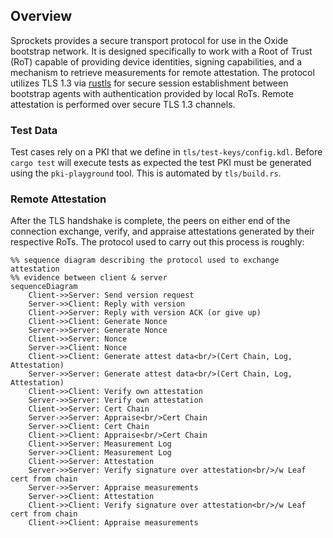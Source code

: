 ## Overview

Sprockets provides a secure transport protocol for use in the Oxide bootstrap
network. It is designed specifically to work with a Root of Trust (RoT) capable
of providing device identities, signing capabilities, and a mechanism to
retrieve measurements for remote attestation. The protocol utilizes TLS 1.3
via [rustls](https://github.com/rustls/rustls) for secure session establishment
between bootstrap agents with authentication provided by local RoTs. Remote
attestation is performed over secure TLS 1.3 channels.

### Test Data

Test cases rely on a PKI that we define in `tls/test-keys/config.kdl`. Before
`cargo test` will execute tests as expected the test PKI must be generated
using the `pki-playground` tool. This is automated by `tls/build.rs`.

### Remote Attestation

After the TLS handshake is complete, the peers on either end of the connection
exchange, verify, and appraise attestations generated by their respective RoTs.
The protocol used to carry out this process is roughly:

```mermaid
%% sequence diagram describing the protocol used to exchange attestation
%% evidence between client & server
sequenceDiagram
    Client->>Server: Send version request
    Server->>Client: Reply with version
    Client->>Server: Reply with version ACK (or give up)
    Client->>Client: Generate Nonce
    Server->>Server: Generate Nonce
    Client->>Server: Nonce
    Server->>Client: Nonce
    Client->>Client: Generate attest data<br/>(Cert Chain, Log, Attestation)
    Server->>Server: Generate attest data<br/>(Cert Chain, Log, Attestation)
    Client->>Client: Verify own attestation
    Server->>Server: Verify own attestation
    Client->>Server: Cert Chain
    Server->>Server: Appraise<br/>Cert Chain
    Server->>Client: Cert Chain
    Client->>Client: Appraise<br/>Cert Chain
    Client->>Server: Measurement Log
    Server->>Client: Measurement Log
    Client->>Server: Attestation
    Server->>Server: Verify signature over attestation<br/>/w Leaf cert from chain
    Server->>Server: Appraise measurements
    Server->>Client: Attestation
    Client->>Client: Verify signature over attestation<br/>/w Leaf cert from chain
    Client->>Client: Appraise measurements
```

